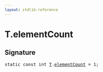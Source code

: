```yaml
---
layout: stdlib-reference
---
```


# T.elementCount

## Signature
<pre>
<span class='code_keyword'>static</span> <span class='code_keyword'>const</span> <span class="code_keyword">int</span> <a href="../index.html#typeparam-T" class="code_type">T</a>.<a href=".html" class="code_var">elementCount</a> = 1;
</pre>

